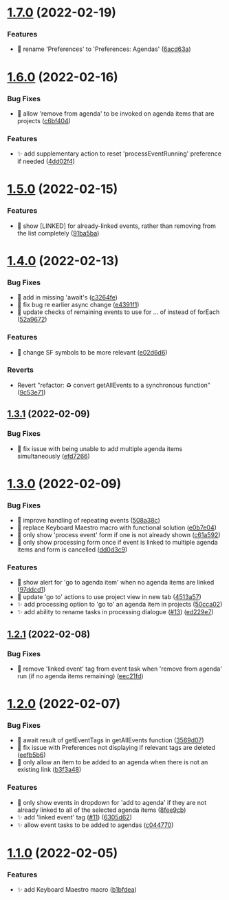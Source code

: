 # [1.7.0](https://github.com/ksalzke/agendas-for-omnifocus/compare/v1.6.0...v1.7.0) (2022-02-19)


### Features

* :lipstick: rename 'Preferences' to 'Preferences: Agendas' ([6acd63a](https://github.com/ksalzke/agendas-for-omnifocus/commit/6acd63a2153a1d5139c03ccb392d4be071d4205a))



# [1.6.0](https://github.com/ksalzke/agendas-for-omnifocus/compare/v1.5.0...v1.6.0) (2022-02-16)


### Bug Fixes

* :bug: allow 'remove from agenda' to be invoked on agenda items that are projects ([c6bf404](https://github.com/ksalzke/agendas-for-omnifocus/commit/c6bf404b1f1301a8568f00e5008f94b5d184ee6c))


### Features

* :sparkles: add supplementary action to reset 'processEventRunning' preference if needed ([4dd02f4](https://github.com/ksalzke/agendas-for-omnifocus/commit/4dd02f4f8edd1fe6cf28b7bcd218796e31d63361))



# [1.5.0](https://github.com/ksalzke/agendas-for-omnifocus/compare/v1.4.0...v1.5.0) (2022-02-15)


### Features

* :lipstick: show [LINKED] for already-linked events, rather than removing from the list completely ([91ba5ba](https://github.com/ksalzke/agendas-for-omnifocus/commit/91ba5badacbeecf66db00f3165e550c932bc12c9))



# [1.4.0](https://github.com/ksalzke/agendas-for-omnifocus/compare/v1.3.1...v1.4.0) (2022-02-13)


### Bug Fixes

* :bug: add in missing 'await's ([c3264fe](https://github.com/ksalzke/agendas-for-omnifocus/commit/c3264fe605c40178cde8355a13a66b1cf0f211a5))
* :bug: fix bug re earlier async change ([e4391f1](https://github.com/ksalzke/agendas-for-omnifocus/commit/e4391f156b59c7801d2628063b36f3497ff333cc))
* :bug: update checks of remaining events to use for ... of instead of forEach ([52a9672](https://github.com/ksalzke/agendas-for-omnifocus/commit/52a9672093364bde5c4b88857d69206e77e0434f))


### Features

* :lipstick: change SF symbols to be more relevant ([e02d6d6](https://github.com/ksalzke/agendas-for-omnifocus/commit/e02d6d69107710d7d5a9b09a4f24dfc13c3dc2b0))


### Reverts

* Revert "refactor: :recycle: convert getAllEvents to a synchronous function" ([9c53e71](https://github.com/ksalzke/agendas-for-omnifocus/commit/9c53e71e4b7c9af9e1548076627bb57e13006f5d))



## [1.3.1](https://github.com/ksalzke/agendas-for-omnifocus/compare/v1.3.0...v1.3.1) (2022-02-09)


### Bug Fixes

* :bug: fix issue with being unable to add multiple agenda items simultaneously ([efd7266](https://github.com/ksalzke/agendas-for-omnifocus/commit/efd726677659987955ef092e06e0b1b8e518aa6f))



# [1.3.0](https://github.com/ksalzke/agendas-for-omnifocus/compare/v1.2.1...v1.3.0) (2022-02-09)


### Bug Fixes

* :bug: improve handling of repeating events ([508a38c](https://github.com/ksalzke/agendas-for-omnifocus/commit/508a38c0e371d76081784b59790458e6a5d1cf49))
* :bug: replace Keyboard Maestro macro with functional solution ([e0b7e04](https://github.com/ksalzke/agendas-for-omnifocus/commit/e0b7e0406d3b07bc4c173decbac571e08e8fa97a))
* :lipstick: only show 'process event' form if one is not already shown ([c61a592](https://github.com/ksalzke/agendas-for-omnifocus/commit/c61a59284e6125a72223c6c78eb491d13ff016c0))
* :lipstick: only show processing form once if event is linked to multiple agenda items and form is cancelled ([dd0d3c9](https://github.com/ksalzke/agendas-for-omnifocus/commit/dd0d3c94881c53f47a84ea3c37537b6157a5e392))


### Features

* :lipstick: show alert for 'go to agenda item' when no agenda items are linked ([97ddcd1](https://github.com/ksalzke/agendas-for-omnifocus/commit/97ddcd1f311298ff10d906b7a5b6b39ec271b816))
* :lipstick: update 'go to' actions to use project view in new tab ([4513a57](https://github.com/ksalzke/agendas-for-omnifocus/commit/4513a57c9206dbd6f1a88ab28445140b935519e8))
* :sparkles: add processing option to 'go to' an agenda item in projects ([50cca02](https://github.com/ksalzke/agendas-for-omnifocus/commit/50cca02c3975601e2458a23d7018ad4a99b83e47))
* ✨ add ability to rename tasks in processing dialogue ([#13](https://github.com/ksalzke/agendas-for-omnifocus/issues/13)) ([ed229e7](https://github.com/ksalzke/agendas-for-omnifocus/commit/ed229e7f56ee9ef0203b4392c1b9472bdb6a8f5f))



## [1.2.1](https://github.com/ksalzke/agendas-for-omnifocus/compare/v1.2.0...v1.2.1) (2022-02-08)


### Bug Fixes

* :bug: remove 'linked event' tag from event task when 'remove from agenda' run (if no agenda items remaining) ([eec21fd](https://github.com/ksalzke/agendas-for-omnifocus/commit/eec21fd9ece7abafd89c2ac7eec8574921b41a5f))



# [1.2.0](https://github.com/ksalzke/agendas-for-omnifocus/compare/v1.1.0...v1.2.0) (2022-02-07)


### Bug Fixes

* :bug: await result of getEventTags in getAllEvents function ([3569d07](https://github.com/ksalzke/agendas-for-omnifocus/commit/3569d07bc71f9d324c883970cfc208001b4aaaaa))
* :bug: fix issue with Preferences not displaying if relevant tags are deleted ([eefb5b6](https://github.com/ksalzke/agendas-for-omnifocus/commit/eefb5b6dca663e685d0ae3c3009602e279b38878))
* :bug: only allow an item to be added to an agenda when there is not an existing link ([b3f3a48](https://github.com/ksalzke/agendas-for-omnifocus/commit/b3f3a482fdbdb78432980f8a113816508fddf231))


### Features

* :lipstick: only show events in dropdown for 'add to agenda' if they are not already linked to all of the selected agenda items ([8fee9cb](https://github.com/ksalzke/agendas-for-omnifocus/commit/8fee9cb1a3c3fd164ca1c71393e97934a8b96645))
* :sparkles: add 'linked event' tag ([#11](https://github.com/ksalzke/agendas-for-omnifocus/issues/11)) ([6305d62](https://github.com/ksalzke/agendas-for-omnifocus/commit/6305d62f920a8472dda40cab39ecce46d06cc5e5))
* :sparkles: allow event tasks to be added to agendas ([c044770](https://github.com/ksalzke/agendas-for-omnifocus/commit/c044770ec42ab51e3b3023c77ea50065aa415bbc))



# [1.1.0](https://github.com/ksalzke/agendas-for-omnifocus/compare/b1bfdea586edaca2603683fb1220656494d0b0cd...v1.1.0) (2022-02-05)


### Features

* :sparkles: add Keyboard Maestro macro ([b1bfdea](https://github.com/ksalzke/agendas-for-omnifocus/commit/b1bfdea586edaca2603683fb1220656494d0b0cd))



